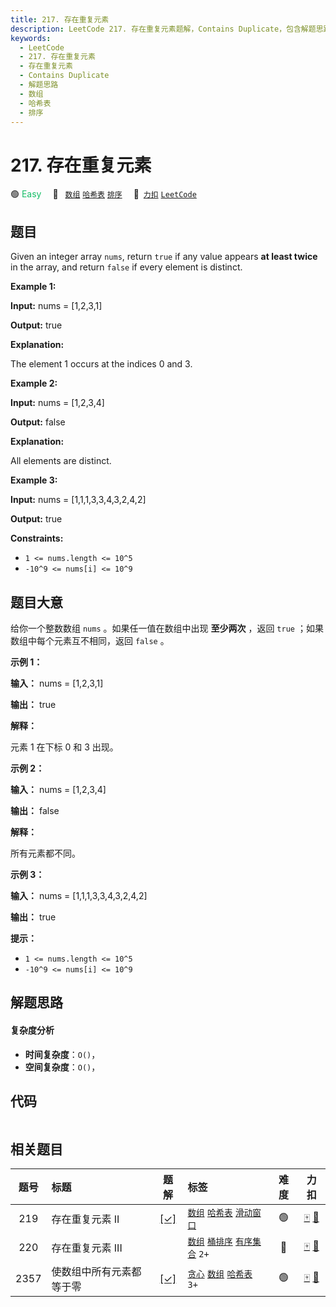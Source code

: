 ```yaml
---
title: 217. 存在重复元素
description: LeetCode 217. 存在重复元素题解，Contains Duplicate，包含解题思路、复杂度分析以及完整的 JavaScript 代码实现。
keywords:
  - LeetCode
  - 217. 存在重复元素
  - 存在重复元素
  - Contains Duplicate
  - 解题思路
  - 数组
  - 哈希表
  - 排序
---
```


# 217. 存在重复元素

🟢 <font color=#15bd66>Easy</font>&emsp; 🔖&ensp; [`数组`](/tag/array.md) [`哈希表`](/tag/hash-table.md) [`排序`](/tag/sorting.md)&emsp; 🔗&ensp;[`力扣`](https://leetcode.cn/problems/contains-duplicate) [`LeetCode`](https://leetcode.com/problems/contains-duplicate)

## 题目

Given an integer array `nums`, return `true` if any value appears **at least
twice** in the array, and return `false` if every element is distinct.



**Example 1:**

**Input:** nums = [1,2,3,1]

**Output:** true

**Explanation:**

The element 1 occurs at the indices 0 and 3.

**Example 2:**

**Input:** nums = [1,2,3,4]

**Output:** false

**Explanation:**

All elements are distinct.

**Example 3:**

**Input:** nums = [1,1,1,3,3,4,3,2,4,2]

**Output:** true



**Constraints:**

  * `1 <= nums.length <= 10^5`
  * `-10^9 <= nums[i] <= 10^9`


## 题目大意

给你一个整数数组 `nums` 。如果任一值在数组中出现 **至少两次** ，返回 `true` ；如果数组中每个元素互不相同，返回 `false` 。



**示例 1：**

**输入：** nums = [1,2,3,1]

**输出：** true

**解释：**

元素 1 在下标 0 和 3 出现。

**示例 2：**

**输入：** nums = [1,2,3,4]

**输出：** false

**解释：**

所有元素都不同。

**示例 3：**

**输入：** nums = [1,1,1,3,3,4,3,2,4,2]

**输出：** true



**提示：**

  * `1 <= nums.length <= 10^5`
  * `-10^9 <= nums[i] <= 10^9`


## 解题思路

#### 复杂度分析

- **时间复杂度**：`O()`，
- **空间复杂度**：`O()`，

## 代码

```javascript

```

## 相关题目

<!-- prettier-ignore -->
| 题号 | 标题 | 题解 | 标签 | 难度 | 力扣 |
| :------: | :------ | :------: | :------ | :------: | :------: |
| 219 | 存在重复元素 II | [[✓]](/problem/0219.md) |  [`数组`](/tag/array.md) [`哈希表`](/tag/hash-table.md) [`滑动窗口`](/tag/sliding-window.md) | 🟢 | [🀄️](https://leetcode.cn/problems/contains-duplicate-ii) [🔗](https://leetcode.com/problems/contains-duplicate-ii) |
| 220 | 存在重复元素 III |  |  [`数组`](/tag/array.md) [`桶排序`](/tag/bucket-sort.md) [`有序集合`](/tag/ordered-set.md) `2+` | 🔴 | [🀄️](https://leetcode.cn/problems/contains-duplicate-iii) [🔗](https://leetcode.com/problems/contains-duplicate-iii) |
| 2357 | 使数组中所有元素都等于零 | [[✓]](/problem/2357.md) |  [`贪心`](/tag/greedy.md) [`数组`](/tag/array.md) [`哈希表`](/tag/hash-table.md) `3+` | 🟢 | [🀄️](https://leetcode.cn/problems/make-array-zero-by-subtracting-equal-amounts) [🔗](https://leetcode.com/problems/make-array-zero-by-subtracting-equal-amounts) |